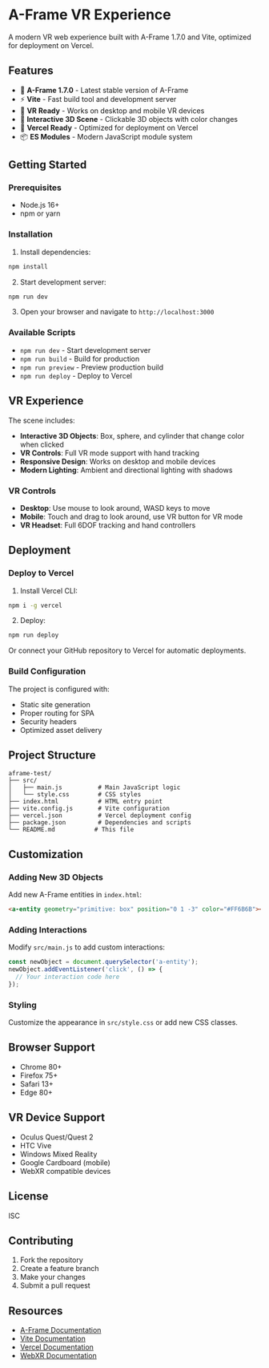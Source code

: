 # A-Frame VR Experience

A modern VR web experience built with A-Frame 1.7.0 and Vite, optimized for deployment on Vercel.

## Features

- 🥽 **A-Frame 1.7.0** - Latest stable version of A-Frame
- ⚡ **Vite** - Fast build tool and development server
- 📱 **VR Ready** - Works on desktop and mobile VR devices
- 🎨 **Interactive 3D Scene** - Clickable 3D objects with color changes
- 🚀 **Vercel Ready** - Optimized for deployment on Vercel
- 📦 **ES Modules** - Modern JavaScript module system

## Getting Started

### Prerequisites

- Node.js 16+ 
- npm or yarn

### Installation

1. Install dependencies:
```bash
npm install
```

2. Start development server:
```bash
npm run dev
```

3. Open your browser and navigate to `http://localhost:3000`

### Available Scripts

- `npm run dev` - Start development server
- `npm run build` - Build for production
- `npm run preview` - Preview production build
- `npm run deploy` - Deploy to Vercel

## VR Experience

The scene includes:
- **Interactive 3D Objects**: Box, sphere, and cylinder that change color when clicked
- **VR Controls**: Full VR mode support with hand tracking
- **Responsive Design**: Works on desktop and mobile devices
- **Modern Lighting**: Ambient and directional lighting with shadows

### VR Controls

- **Desktop**: Use mouse to look around, WASD keys to move
- **Mobile**: Touch and drag to look around, use VR button for VR mode
- **VR Headset**: Full 6DOF tracking and hand controllers

## Deployment

### Deploy to Vercel

1. Install Vercel CLI:
```bash
npm i -g vercel
```

2. Deploy:
```bash
npm run deploy
```

Or connect your GitHub repository to Vercel for automatic deployments.

### Build Configuration

The project is configured with:
- Static site generation
- Proper routing for SPA
- Security headers
- Optimized asset delivery

## Project Structure

```
aframe-test/
├── src/
│   ├── main.js          # Main JavaScript logic
│   └── style.css        # CSS styles
├── index.html           # HTML entry point
├── vite.config.js       # Vite configuration
├── vercel.json          # Vercel deployment config
├── package.json         # Dependencies and scripts
└── README.md           # This file
```

## Customization

### Adding New 3D Objects

Add new A-Frame entities in `index.html`:

```html
<a-entity geometry="primitive: box" position="0 1 -3" color="#FF6B6B"></a-entity>
```

### Adding Interactions

Modify `src/main.js` to add custom interactions:

```javascript
const newObject = document.querySelector('a-entity');
newObject.addEventListener('click', () => {
  // Your interaction code here
});
```

### Styling

Customize the appearance in `src/style.css` or add new CSS classes.

## Browser Support

- Chrome 80+
- Firefox 75+
- Safari 13+
- Edge 80+

## VR Device Support

- Oculus Quest/Quest 2
- HTC Vive
- Windows Mixed Reality
- Google Cardboard (mobile)
- WebXR compatible devices

## License

ISC

## Contributing

1. Fork the repository
2. Create a feature branch
3. Make your changes
4. Submit a pull request

## Resources

- [A-Frame Documentation](https://aframe.io/docs/)
- [Vite Documentation](https://vitejs.dev/)
- [Vercel Documentation](https://vercel.com/docs)
- [WebXR Documentation](https://immersive-web.github.io/webxr/)
